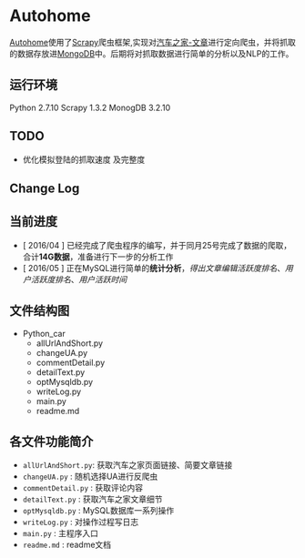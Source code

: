 # Autohome
[Autohome](https://github.com/zhongjiajie/Autohome)使用了[Scrapy](https://github.com/scrapy/scrapy)爬虫框架,实现对[汽车之家-文章](http://www.autohome.com.cn/all/)进行定向爬虫，并将抓取的数据存放进[MongoDB](https://github.com/mongodb/mongo)中。后期将对抓取数据进行简单的分析以及NLP的工作。

## 运行环境
Python 2.7.10
Scrapy 1.3.2
MonogDB 3.2.10






## TODO
* 优化模拟登陆的抓取速度 及完整度

## Change Log


## 当前进度
* [ 2016/04 ] 已经完成了爬虫程序的编写，并于同月25号完成了数据的爬取，合计**14G数据**，准备进行下一步的分析工作
* [ 2016/05 ] 正在MySQL进行简单的**统计分析**，*得出文章编辑活跃度排名*、*用户活跃度排名*、*用户活跃时间*

## 文件结构图
* Python_car<br> 
  * allUrlAndShort.py<br>
  * changeUA.py<br> 
  * commentDetail.py<br> 
  * detailText.py<br> 
  * optMysqldb.py<br> 
  * writeLog.py<br> 
  * main.py<br> 
  * readme.md<br> 

## 各文件功能简介    
* `allUrlAndShort.py`: 获取汽车之家页面链接、简要文章链接
* `changeUA.py`          : 随机选择UA进行反爬虫
* `commentDetail.py` : 获取评论内容
* `detailText.py`           : 获取汽车之家文章细节
* `optMysqldb.py`       : MySQL数据库一系列操作
* `writeLog.py`             : 对操作过程写日志
* `main.py`                    : 主程序入口
* `readme.md`             : readme文档
